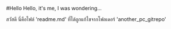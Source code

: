 <!-- in readme.md file -->
#Hello
Hello, it's me, I was wondering...

สวัสดี นี่คือไฟล์ 'readme.md' ที่ได้ถูกแก้ไขจากโฟลเดอร์ 'another_pc_gitrepo'